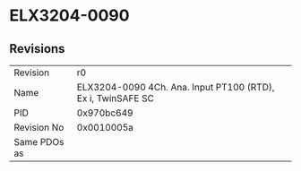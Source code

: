 # ELX3204-0090

## Revisions
<table>
<tr>
<td>Revision</td>
<td>r0</td>
</tr>
<tr>
<td>Name</td>
<td>ELX3204-0090 4Ch. Ana. Input PT100 (RTD), Ex i, TwinSAFE SC</td>
</tr>
<tr>
<td>PID</td>
<td>0x970bc649</td>
</tr>
<tr>
<td>Revision No</td>
<td>0x0010005a</td>
</tr>
<tr>
<td>Same PDOs as</td>
<td></td>
</tr>
</table>
